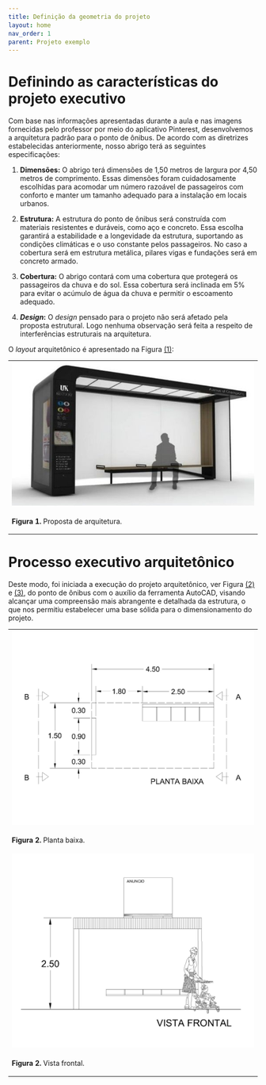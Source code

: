 ```yaml
---
title: Definição da geometria do projeto
layout: home
nav_order: 1
parent: Projeto exemplo
---
```


<!--Don't delete this script-->
<script src = "https://polyfill.io/v3/polyfill.min.js?features=es6"></script>
<script id = "MathJax-script" async src="https://cdn.jsdelivr.net/npm/mathjax@3/es5/tex-mml-chtml.js"></script>
<!--Don't delete this script-->

<h1>Definindo as características do projeto executivo</h1>

<p aligin = "justify"> 
Com base nas informações apresentadas durante a aula e nas imagens fornecidas pelo professor por meio do aplicativo Pinterest, desenvolvemos a arquitetura padrão para o ponto de ônibus. De acordo com as diretrizes estabelecidas anteriormente, nosso abrigo terá as seguintes especificações:
</p> 

<ol>
  <li>
    <p aligin = "justify"><b>Dimensões:</b> O abrigo terá dimensões de 1,50 metros de largura por 4,50 metros de comprimento. Essas dimensões foram cuidadosamente escolhidas para acomodar um número razoável de passageiros com conforto e manter um tamanho adequado para a instalação em locais urbanos.</p>
  </li>
  <li>
    <p aligin = "justify"><b>Estrutura:</b> A estrutura do ponto de ônibus será construída com materiais resistentes e duráveis, como aço e concreto. Essa escolha garantirá a estabilidade e a longevidade da estrutura, suportando as condições climáticas e o uso constante pelos passageiros. No caso a cobertura será em estrutura metálica, pilares vigas e fundações será em concreto armado.</p> 
  </li>
  <li>
    <p aligin = "justify"><b>Cobertura:</b> O abrigo contará com uma cobertura que protegerá os passageiros da chuva e do sol. Essa cobertura será inclinada em 5% para evitar o acúmulo de água da chuva e permitir o escoamento adequado.</p>
  </li>
  <li> 
    <p aligin = "justify"><b><i>Design</i>:</b> O <i>design</i> pensado para o projeto não será afetado pela proposta estrutural. Logo nenhuma observação será feita a respeito de interferências estruturais na arquitetura.</p>
  </li>
</ol>

<p aligin = "justify">
O <i>layout</i> arquitetônico é apresentado na Figura <a href="#fig1">(1)</a>:
</p> 

<table border = "0" style = "width:100%">
  <tr>
    <td><center><img src = "assets/images/figura1.jpeg" width = "100%"></center></td>
  </tr>
  <tr>
    <td><center><p align = "justify" id = "fig1"><b>Figura 1.</b> Proposta de arquitetura.</p></center></td>
  </tr>
</table>

<h1>Processo executivo arquitetônico</h1>

<p aligin = "justify"> 
Deste modo, foi iniciada a execução do projeto arquitetônico, ver Figura <a href="#fig2">(2)</a> e <a href="#fig3">(3)</a>, do ponto de ônibus com o auxílio da ferramenta AutoCAD, visando alcançar uma compreensão mais abrangente e detalhada da estrutura, o que nos permitiu estabelecer uma base sólida para o dimensionamento do projeto.
</p> 


<table border = "0" style = "width:100%">
  <tr>
    <td><center><img src = "assets/images/figura2.jpeg" width = "150%"></center></td>
  </tr>
  <tr>
    <td><center><p align = "justify" id = "fig2"><b>Figura 2.</b> Planta baixa.</p></center></td>
  </tr>
  <tr>
    <td><center><img src = "assets/images/figura3.jpeg" width = "150%"></center></td>
  </tr>
  <tr>
    <td><center><p align = "justify" id = "fig3"><b>Figura 2.</b> Vista frontal.</p></center></td>
  </tr>
</table>